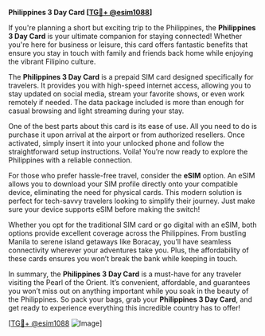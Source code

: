 **Philippines 3 Day Card [[TG💪+ @esim1088](https://t.me/s/esim1088)]**

If you're planning a short but exciting trip to the Philippines, the **Philippines 3 Day Card** is your ultimate companion for staying connected! Whether you're here for business or leisure, this card offers fantastic benefits that ensure you stay in touch with family and friends back home while enjoying the vibrant Filipino culture.

The **Philippines 3 Day Card** is a prepaid SIM card designed specifically for travelers. It provides you with high-speed internet access, allowing you to stay updated on social media, stream your favorite shows, or even work remotely if needed. The data package included is more than enough for casual browsing and light streaming during your stay. 

One of the best parts about this card is its ease of use. All you need to do is purchase it upon arrival at the airport or from authorized resellers. Once activated, simply insert it into your unlocked phone and follow the straightforward setup instructions. Voila! You’re now ready to explore the Philippines with a reliable connection.

For those who prefer hassle-free travel, consider the **eSIM** option. An eSIM allows you to download your SIM profile directly onto your compatible device, eliminating the need for physical cards. This modern solution is perfect for tech-savvy travelers looking to simplify their journey. Just make sure your device supports eSIM before making the switch!

Whether you opt for the traditional SIM card or go digital with an eSIM, both options provide excellent coverage across the Philippines. From bustling Manila to serene island getaways like Boracay, you’ll have seamless connectivity wherever your adventures take you. Plus, the affordability of these cards ensures you won’t break the bank while keeping in touch.

In summary, the **Philippines 3 Day Card** is a must-have for any traveler visiting the Pearl of the Orient. It’s convenient, affordable, and guarantees you won’t miss out on anything important while you soak in the beauty of the Philippines. So pack your bags, grab your **Philippines 3 Day Card**, and get ready to experience everything this incredible country has to offer!

[[TG💪+ @esim1088](https://t.me/s/esim1088) ![Image](https://i.postimg.cc/Y0z9fWf4/image.png)]